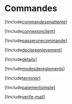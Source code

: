 # Commandes

[!include[commandesenattente](commandes.commandesenattente.autogen.md)]

[!include[connexionclient](commandes.connexionclient.autogen.md)]

[!include[passerunecommande](commandes.passerunecommande.autogen.md)]

[!include[declareenlevement](commandes.declareenlevement.autogen.md)]

[!include[details](commandes.details.autogen.md)]

[!include[modesdereglements](commandes.modesdereglements.autogen.md)]

[!include[terminer](commandes.terminer.autogen.md)]

[!include[paiementsimple](commandes.paiementsimple.autogen.md)]

[!include[verife-mail](commandes.verife-mail.autogen.md)]


















































































































